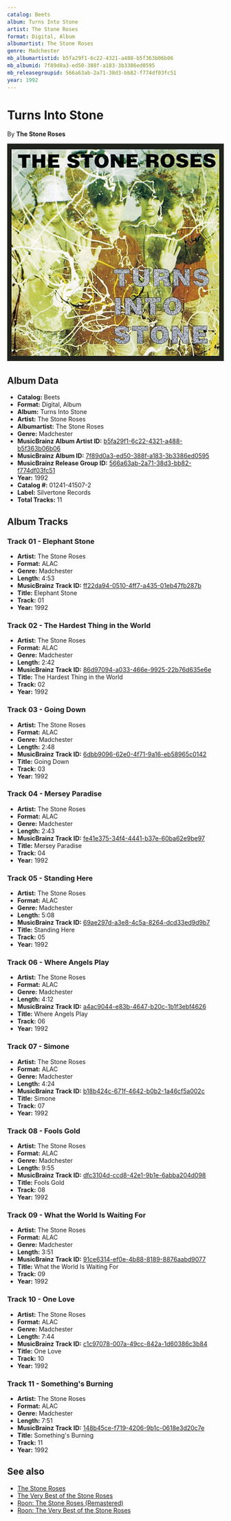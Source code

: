 ```yaml
---
catalog: Beets
album: Turns Into Stone
artist: The Stone Roses
format: Digital, Album
albumartist: The Stone Roses
genre: Madchester
mb_albumartistid: b5fa29f1-6c22-4321-a488-b5f363b06b06
mb_albumid: 7f89d0a3-ed50-388f-a183-3b3386ed0595
mb_releasegroupid: 566a63ab-2a71-38d3-bb82-f774df03fc51
year: 1992
---
```


# Turns Into Stone

By **The Stone Roses**

![](../../assets/beetscovers/The_Stone_Roses-Turns_Into_Stone.jpg)

## Album Data

- **Catalog:** Beets
- **Format:** Digital, Album
- **Album:** Turns Into Stone
- **Artist:** The Stone Roses
- **Albumartist:** The Stone Roses
- **Genre:** Madchester
- **MusicBrainz Album Artist ID:** [b5fa29f1-6c22-4321-a488-b5f363b06b06](https://musicbrainz.org/artist/b5fa29f1-6c22-4321-a488-b5f363b06b06)
- **MusicBrainz Album ID:** [7f89d0a3-ed50-388f-a183-3b3386ed0595](https://musicbrainz.org/release/7f89d0a3-ed50-388f-a183-3b3386ed0595)
- **MusicBrainz Release Group ID:** [566a63ab-2a71-38d3-bb82-f774df03fc51](https://musicbrainz.org/release-group/566a63ab-2a71-38d3-bb82-f774df03fc51)
- **Year:** 1992
- **Catalog #:** 01241-41507-2
- **Label:** Silvertone Records
- **Total Tracks:** 11

## Album Tracks

### Track 01 - Elephant Stone

- **Artist:** The Stone Roses
- **Format:** ALAC
- **Genre:** Madchester
- **Length:** 4:53
- **MusicBrainz Track ID:** [ff22da94-0510-4ff7-a435-01eb47fb287b](https://musicbrainz.org/recording/ff22da94-0510-4ff7-a435-01eb47fb287b)
- **Title:** Elephant Stone
- **Track:** 01
- **Year:** 1992

### Track 02 - The Hardest Thing in the World

- **Artist:** The Stone Roses
- **Format:** ALAC
- **Genre:** Madchester
- **Length:** 2:42
- **MusicBrainz Track ID:** [86d97094-a033-466e-9925-22b76d635e6e](https://musicbrainz.org/recording/86d97094-a033-466e-9925-22b76d635e6e)
- **Title:** The Hardest Thing in the World
- **Track:** 02
- **Year:** 1992

### Track 03 - Going Down

- **Artist:** The Stone Roses
- **Format:** ALAC
- **Genre:** Madchester
- **Length:** 2:48
- **MusicBrainz Track ID:** [6dbb9096-62e0-4f71-9a16-eb58965c0142](https://musicbrainz.org/recording/6dbb9096-62e0-4f71-9a16-eb58965c0142)
- **Title:** Going Down
- **Track:** 03
- **Year:** 1992

### Track 04 - Mersey Paradise

- **Artist:** The Stone Roses
- **Format:** ALAC
- **Genre:** Madchester
- **Length:** 2:43
- **MusicBrainz Track ID:** [fe41e375-34f4-4441-b37e-60ba62e9be97](https://musicbrainz.org/recording/fe41e375-34f4-4441-b37e-60ba62e9be97)
- **Title:** Mersey Paradise
- **Track:** 04
- **Year:** 1992

### Track 05 - Standing Here

- **Artist:** The Stone Roses
- **Format:** ALAC
- **Genre:** Madchester
- **Length:** 5:08
- **MusicBrainz Track ID:** [69ae297d-a3e8-4c5a-8264-dcd33ed9d9b7](https://musicbrainz.org/recording/69ae297d-a3e8-4c5a-8264-dcd33ed9d9b7)
- **Title:** Standing Here
- **Track:** 05
- **Year:** 1992

### Track 06 - Where Angels Play

- **Artist:** The Stone Roses
- **Format:** ALAC
- **Genre:** Madchester
- **Length:** 4:12
- **MusicBrainz Track ID:** [a4ac9044-e83b-4647-b20c-1b1f3ebf4626](https://musicbrainz.org/recording/a4ac9044-e83b-4647-b20c-1b1f3ebf4626)
- **Title:** Where Angels Play
- **Track:** 06
- **Year:** 1992

### Track 07 - Simone

- **Artist:** The Stone Roses
- **Format:** ALAC
- **Genre:** Madchester
- **Length:** 4:24
- **MusicBrainz Track ID:** [b18b424c-671f-4642-b0b2-1a46cf5a002c](https://musicbrainz.org/recording/b18b424c-671f-4642-b0b2-1a46cf5a002c)
- **Title:** Simone
- **Track:** 07
- **Year:** 1992

### Track 08 - Fools Gold

- **Artist:** The Stone Roses
- **Format:** ALAC
- **Genre:** Madchester
- **Length:** 9:55
- **MusicBrainz Track ID:** [dfc3104d-ccd8-42e1-9b1e-6abba204d098](https://musicbrainz.org/recording/dfc3104d-ccd8-42e1-9b1e-6abba204d098)
- **Title:** Fools Gold
- **Track:** 08
- **Year:** 1992

### Track 09 - What the World Is Waiting For

- **Artist:** The Stone Roses
- **Format:** ALAC
- **Genre:** Madchester
- **Length:** 3:51
- **MusicBrainz Track ID:** [91ce6314-ef0e-4b88-8189-8876aabd9077](https://musicbrainz.org/recording/91ce6314-ef0e-4b88-8189-8876aabd9077)
- **Title:** What the World Is Waiting For
- **Track:** 09
- **Year:** 1992

### Track 10 - One Love

- **Artist:** The Stone Roses
- **Format:** ALAC
- **Genre:** Madchester
- **Length:** 7:44
- **MusicBrainz Track ID:** [c1c97078-007a-49cc-842a-1d60386c3b84](https://musicbrainz.org/recording/c1c97078-007a-49cc-842a-1d60386c3b84)
- **Title:** One Love
- **Track:** 10
- **Year:** 1992

### Track 11 - Something's Burning

- **Artist:** The Stone Roses
- **Format:** ALAC
- **Genre:** Madchester
- **Length:** 7:51
- **MusicBrainz Track ID:** [148b45ce-f719-4206-9b1c-0618e3d20c7e](https://musicbrainz.org/recording/148b45ce-f719-4206-9b1c-0618e3d20c7e)
- **Title:** Something's Burning
- **Track:** 11
- **Year:** 1992


## See also

- [The Stone Roses](The_Stone_Roses.md)
- [The Very Best of the Stone Roses](The_Very_Best_of_the_Stone_Roses.md)
- [Roon: The Stone Roses (Remastered)](../../Roon/The_Stone_Roses/The_Stone_Roses_Remastered.md)
- [Roon: The Very Best of the Stone Roses](../../Roon/The_Stone_Roses/The_Very_Best_of_the_Stone_Roses.md)
